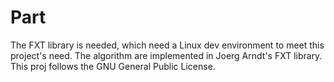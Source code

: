 # Part
The FXT library is needed, which need a Linux dev environment to meet this project's need.
The algorithm are implemented in Joerg Arndt's FXT library.
This proj follows the GNU General Public License.
